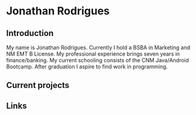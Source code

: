# Jonathan Rodrigues

## Introduction

My name is Jonathan Rodrigues. Currently I hold a BSBA in Marketing and NM EMT B License. My professional experience brings seven years in finance/banking. My current schooling consists of the CNM Java/Android Bootcamp. After graduation I aspire to find work in programming.

## Current projects

## Links